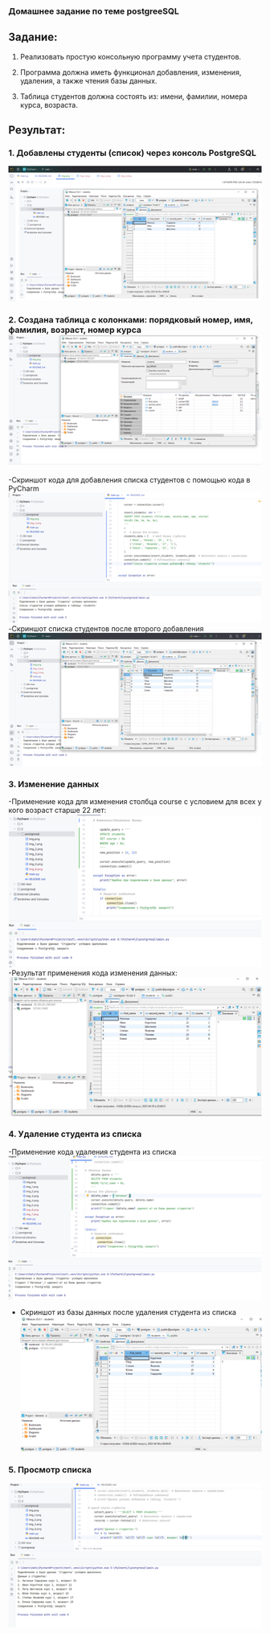 ### Домашнее задание по теме postgreeSQL

## Задание:
1. Реализовать простую консольную программу учета студентов. 

2. Программа должна иметь функционал добавления, изменения, удаления, а также чтения базы данных. 

3. Таблица студентов должна состоять из: имени, фамилии, номера курса, возраста.

## Результат:

### 1. Добавлены студенты (список) через консоль PostgreSQL
![img_4.png](img_4.png)
### 2. Создана таблица с колонками: порядковый номер, имя, фамилия, возраст, номер курса![img_1.png](img_1.png)
-Скриншот кода для добавления списка студентов с помощью кода в PyCharm 
![img_2.png](img_2.png)
-Скриншот списка студентов после второго добавления 
![img_3.png](img_3.png)
### 3. Изменение данных 
-Применение кода для изменения столбца course с условием для всех у кого возраст старше 22 лет:
![img_7.png](img_7.png)
-Результат применения кода изменения данных:
![img_6.png](img_6.png)
### 4. Удаление студента из списка
-Применение кода удаления студента из списка
![img_8.png](img_8.png)
- Скриншот из базы данных после удаления студента из списка
![img_9.png](img_9.png)
### 5. Просмотр списка 
![img_5.png](img_5.png)